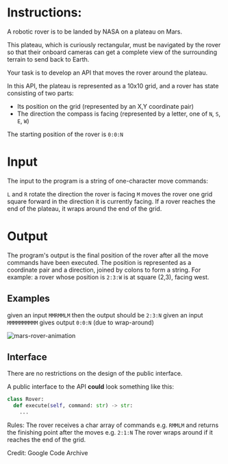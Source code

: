 # Instructions:

A robotic rover is to be landed by NASA on a plateau on Mars.

This plateau, which is curiously rectangular, must be navigated by the rover so that their onboard cameras can get a complete view of the surrounding terrain to send back to Earth.

Your task is to develop an API that moves the rover around the plateau.

In this API, the plateau is represented as a 10x10 grid, and a rover has state consisting of two parts:

- Its position on the grid (represented by an X,Y coordinate pair)
- The direction the compass is facing (represented by a letter, one of  `N`, `S`, `E`, `W`)

The starting position of the rover is `0:0:N`

# Input

The input to the program is a string of one-character move commands:

`L` and `R` rotate the direction the rover is facing
`M` moves the rover one grid square forward in the direction it is currently facing.
If a rover reaches the end of the plateau, it wraps around the end of the grid.

# Output

The program's output is the final position of the rover after all the move commands have been executed. The position is represented as a coordinate pair and a direction, joined by colons to form a string. For example: a rover whose position is `2:3:W` is at square (2,3), facing west.

## Examples
given an input `MMRMMLM` then the output should be `2:3:N`
given an input `MMMMMMMMMM` gives output `0:0:N` (due to wrap-around)

![mars-rover-animation](https://www.codurance.com/hs-fs/hubfs/MarsRoverAnimation.gif?width=1298&name=MarsRoverAnimation.gif)

## Interface

There are no restrictions on the design of the public interface.

A public interface to the API **could** look something like this:

```python
class Rover:
  def execute(self, command: str) -> str:
    ...
```

Rules:
The rover receives a char array of commands e.g. `RMMLM` and returns the finishing point after the moves e.g. `2:1:N`
The rover wraps around if it reaches the end of the grid.

Credit: Google Code Archive
